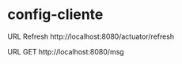 # config-cliente


URL Refresh http://localhost:8080/actuator/refresh

URL GET  http://localhost:8080/msg



